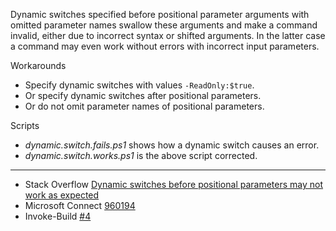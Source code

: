 
Dynamic switches specified before positional parameter arguments with omitted
parameter names swallow these arguments and make a command invalid, either due
to incorrect syntax or shifted arguments. In the latter case a command may even
work without errors with incorrect input parameters.

Workarounds

- Specify dynamic switches with values `-ReadOnly:$true`.
- Or specify dynamic switches after positional parameters.
- Or do not omit parameter names of positional parameters.

Scripts

- *dynamic.switch.fails.ps1* shows how a dynamic switch causes an error.
- *dynamic.switch.works.ps1* is the above script corrected.

---

- Stack Overflow [Dynamic switches before positional parameters may not work as expected](http://stackoverflow.com/q/25560038/323582)
- Microsoft Connect [960194](https://connect.microsoft.com/PowerShell/Feedback/Details/960194)
- Invoke-Build [#4](https://github.com/nightroman/Invoke-Build/issues/4)
